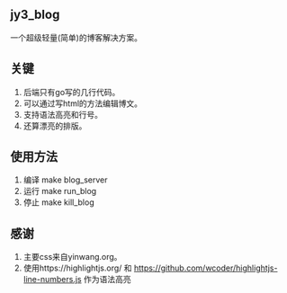 ##  jy3_blog
一个超级轻量(简单)的博客解决方案。
## 关键
1. 后端只有go写的几行代码。
2. 可以通过写html的方法编辑博文。
3. 支持语法高亮和行号。
4. 还算漂亮的排版。
## 使用方法
1. 编译 make blog_server
2. 运行 make run_blog
3. 停止 make kill_blog
## 感谢
1. 主要css来自yinwang.org。
2. 使用https://highlightjs.org/ 和 https://github.com/wcoder/highlightjs-line-numbers.js 作为语法高亮

